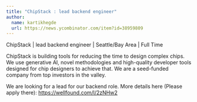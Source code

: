 ```yaml
---
title: "ChipStack : lead backend engineer"
author:
  name: kartikhegde
  url: https://news.ycombinator.com/item?id=38959809
---
```

ChipStack | lead backend engineer | Seattle&#x2F;Bay Area | Full Time

ChipStack is building tools for reducing the time to design complex chips. We use generative AI, novel methodologies and high-quality developer tools designed for chip designers to achieve that. We are a seed-funded company from top investors in the valley.

We are looking for a lead for our backend role. More details here (Please apply there): <a href="https:&#x2F;&#x2F;wellfound.com&#x2F;l&#x2F;2zNHw2" rel="nofollow">https:&#x2F;&#x2F;wellfound.com&#x2F;l&#x2F;2zNHw2</a>
